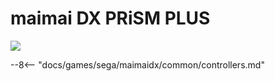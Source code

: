 # maimai DX PRiSM PLUS
<img class="header-logo" src="/img/sega/maimaidx/prismplus/logo.webp">

--8<-- "docs/games/sega/maimaidx/common/controllers.md"
